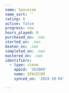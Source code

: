 ```yaml
---
name: Spacecom
name_sort: ''
rating: 0
active: false
progress: new
hours_played: 0
purchased_on: .nan
started_on: .nan
beaten_on: .nan
completed_on: .nan
mastered_on: .nan
identifiers:
  - type: steam
    appid: '263860'
    name: SPACECOM
    synced_on: '2024-10-04'

---
```

